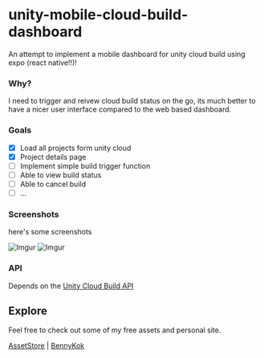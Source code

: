 # unity-mobile-cloud-build-dashboard

An attempt to implement a mobile dashboard for unity cloud build using expo (react native!!)!

### Why?
I need to trigger and reivew cloud build status on the go, its much better to have a nicer user interface compared to the web based dashboard.

### Goals
- [x] Load all projects form unity cloud
- [x] Project details page
- [ ] Implement simple build trigger function
- [ ] Able to view build status
- [ ] Able to cancel build
- [ ] ...

### Screenshots
here's some screenshots

![Imgur](https://i.imgur.com/qRslimp.png?1)
![Imgur](https://i.imgur.com/BO3DOGt.png?1)

### API
Depends on the [Unity Cloud Build API](https://build-api.cloud.unity3d.com/docs/1.0.0/index.html)

## Explore
Feel free to check out some of my free assets and personal site.

[AssetStore](https://assetstore.unity.com/publishers/28510) | [BennyKok](https://bennykok.com)
